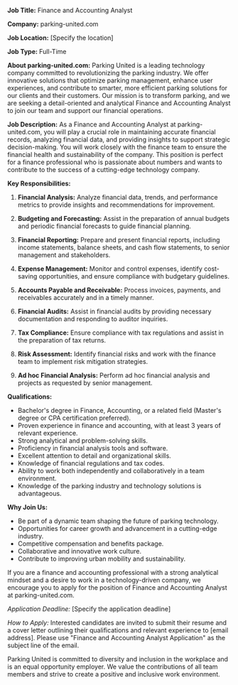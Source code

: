 **Job Title:** Finance and Accounting Analyst

**Company:** parking-united.com

**Job Location:** [Specify the location]

**Job Type:** Full-Time

**About parking-united.com:**
Parking United is a leading technology company committed to revolutionizing the parking industry. We offer innovative solutions that optimize parking management, enhance user experiences, and contribute to smarter, more efficient parking solutions for our clients and their customers. Our mission is to transform parking, and we are seeking a detail-oriented and analytical Finance and Accounting Analyst to join our team and support our financial operations.

**Job Description:**
As a Finance and Accounting Analyst at parking-united.com, you will play a crucial role in maintaining accurate financial records, analyzing financial data, and providing insights to support strategic decision-making. You will work closely with the finance team to ensure the financial health and sustainability of the company. This position is perfect for a finance professional who is passionate about numbers and wants to contribute to the success of a cutting-edge technology company.

**Key Responsibilities:**

1. **Financial Analysis:** Analyze financial data, trends, and performance metrics to provide insights and recommendations for improvement.

2. **Budgeting and Forecasting:** Assist in the preparation of annual budgets and periodic financial forecasts to guide financial planning.

3. **Financial Reporting:** Prepare and present financial reports, including income statements, balance sheets, and cash flow statements, to senior management and stakeholders.

4. **Expense Management:** Monitor and control expenses, identify cost-saving opportunities, and ensure compliance with budgetary guidelines.

5. **Accounts Payable and Receivable:** Process invoices, payments, and receivables accurately and in a timely manner.

6. **Financial Audits:** Assist in financial audits by providing necessary documentation and responding to auditor inquiries.

7. **Tax Compliance:** Ensure compliance with tax regulations and assist in the preparation of tax returns.

8. **Risk Assessment:** Identify financial risks and work with the finance team to implement risk mitigation strategies.

9. **Ad hoc Financial Analysis:** Perform ad hoc financial analysis and projects as requested by senior management.

**Qualifications:**

- Bachelor's degree in Finance, Accounting, or a related field (Master's degree or CPA certification preferred).
- Proven experience in finance and accounting, with at least 3 years of relevant experience.
- Strong analytical and problem-solving skills.
- Proficiency in financial analysis tools and software.
- Excellent attention to detail and organizational skills.
- Knowledge of financial regulations and tax codes.
- Ability to work both independently and collaboratively in a team environment.
- Knowledge of the parking industry and technology solutions is advantageous.

**Why Join Us:**

- Be part of a dynamic team shaping the future of parking technology.
- Opportunities for career growth and advancement in a cutting-edge industry.
- Competitive compensation and benefits package.
- Collaborative and innovative work culture.
- Contribute to improving urban mobility and sustainability.

If you are a finance and accounting professional with a strong analytical mindset and a desire to work in a technology-driven company, we encourage you to apply for the position of Finance and Accounting Analyst at parking-united.com.

_Application Deadline:_ [Specify the application deadline]

_How to Apply:_
Interested candidates are invited to submit their resume and a cover letter outlining their qualifications and relevant experience to [email address]. Please use "Finance and Accounting Analyst Application" as the subject line of the email.

Parking United is committed to diversity and inclusion in the workplace and is an equal opportunity employer. We value the contributions of all team members and strive to create a positive and inclusive work environment.
